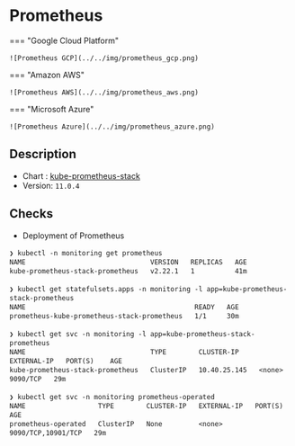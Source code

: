 # Prometheus

=== "Google Cloud Platform"

    ![Prometheus GCP](../../img/prometheus_gcp.png)

=== "Amazon AWS"

    ![Prometheus AWS](../../img/prometheus_aws.png)

=== "Microsoft Azure"

    ![Prometheus Azure](../../img/prometheus_azure.png)

## Description

* Chart : [kube-prometheus-stack](https://artifacthub.io/packages/helm/prometheus-community/kube-prometheus-stack)
* Version: `11.0.4`

## Checks

* Deployment of Prometheus

```shell
❯ kubectl -n monitoring get prometheus
NAME                               VERSION   REPLICAS   AGE
kube-prometheus-stack-prometheus   v2.22.1   1          41m

❯ kubectl get statefulsets.apps -n monitoring -l app=kube-prometheus-stack-prometheus
NAME                                          READY   AGE
prometheus-kube-prometheus-stack-prometheus   1/1     30m

❯ kubectl get svc -n monitoring -l app=kube-prometheus-stack-prometheus
NAME                               TYPE        CLUSTER-IP     EXTERNAL-IP   PORT(S)    AGE
kube-prometheus-stack-prometheus   ClusterIP   10.40.25.145   <none>        9090/TCP   29m

❯ kubectl get svc -n monitoring prometheus-operated
NAME                  TYPE        CLUSTER-IP   EXTERNAL-IP   PORT(S)              AGE
prometheus-operated   ClusterIP   None         <none>        9090/TCP,10901/TCP   29m
```

